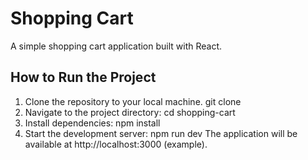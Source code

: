 # Shopping Cart

A simple shopping cart application built with React.

## How to Run the Project

1. Clone the repository to your local machine.
    git clone <repository-url>
2. Navigate to the project directory:
    cd shopping-cart
3. Install dependencies:
    npm install
4. Start the development server:
    npm run dev
The application will be available at http://localhost:3000 (example).
